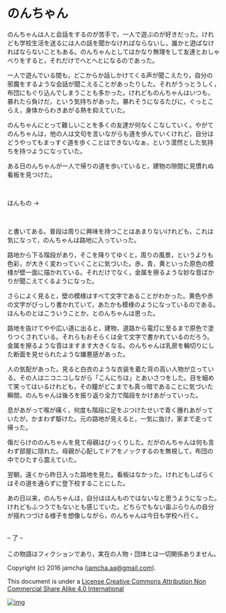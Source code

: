 # のんちゃん

のんちゃんは人と会話をするのが苦手で，一人で遊ぶのが好きだった。けれ  
ども学校生活を送るには人の話を聞かなければならないし，誰かと遊ばなけ  
ればならないこともある。のんちゃんとしてはかなり無理をして友達とおしゃ  
べりをすると，それだけでへとへとになるのであった。  

一人で遊んでいる間も，どこからか話しかけてくる声が聞こえたり，自分の  
邪魔をするような会話が聞こえることがあったりした。それがうっとうしく，  
布団にもぐり込んでしまうことも多かった。けれどものんちゃんはいつも，  
暴れたら負けだ，という気持ちがあった。暴れそうになるたびに，ぐっとこ  
らえ，身体からわきあがる熱を抑えていた。  

のんちゃんにとって難しいことを多くの友達が何なくこなしていく。やがて  
のんちゃんは，他の人は文句を言いながらも道を歩んでいくけれど，自分は  
どうやってもまっすぐ道を歩くことはできないなぁ，という漠然とした気持  
ちを持つようになっていた。  

ある日のんちゃんが一人で帰りの道を歩いていると，建物の隙間に見慣れぬ  
看板を見つけた。  

<br>  

ほんもの →  

<br>  

と書いてある。普段は周りに興味を持つことはあまりないけれども，これは  
気になって，のんちゃんは路地に入っていった。  

路地から下る階段があり，そこを降りてゆくと，周りの風景，というよりも  
色彩，が大きく変わっていくことに気づいた。赤，青，黄といった原色の模  
様が壁一面に描かれている。それだけでなく，金属を擦るような妙な音ばか  
りが聞こえてくるようになった。  

さらによく見ると，壁の模様はすべて文字であることがわかった。黄色や赤  
の文字がびっしり書かれていて，あたかも模様のようになっているのである。  
ほんものとはこういうことか，とのんちゃんは思った。  

路地を抜けてやや広い道に出ると，建物，道路から電灯に至るまで原色で塗  
りつくされている。それらもおそらくは全て文字で書かれているのだろう。  
金属を擦るような音はますます大きくなる。のんちゃんは乳房を輪切りにし  
た断面を見せられたような嫌悪感があった。  

人の気配があった。見ると白衣のような衣装を着た背の高い人物が立ってい  
る。その人はニコニコしながら「こんにちは」とあいさつをした。目を細め  
て笑ってはいるけれども，その瞳がどこまでも真っ暗であることに気づいた  
瞬間，のんちゃんは後ろを振り返り全力で階段をかけあがっていった。  

息があがって喉が痛く，何度も階段に足をぶつけたせいで青く腫れあがって  
いたが，かまわず駆けた。元の路地が見えると，一気に抜け，家まで走って  
帰った。  

傷だらけののんちゃんを見て母親はびっくりした。だがのんちゃんは何も言  
わず部屋に隠れた。母親が心配してドアをノックするのを無視して，布団の  
中でひたすら震えていた。  

翌朝，遠くから昨日入った路地を見た。看板はなかった。けれどもしばらく  
はその道を通らずに登下校することにした。  

あの日以来，のんちゃんは，自分はほんものではないなと思うようになった。  
けれどもふつうでもないとも感じていた。どちらでもない宙ぶらりんの自分  
が揺れつづける様子を想像しながら，のんちゃんは今日も学校へ行く。  

<br>  
&#x2013; 了 &#x2013;  

<br>  
<br>  
この物語はフィクションであり，実在の人物・団体とは一切関係ありません。  

Copyright (c) 2016 jamcha (jamcha.aa@gmail.com).  

This document is under a [License Creative Commons Attribution Non Commercial Share Alike 4.0 International](http://creativecommons.org/licenses/by-nc-sa/4.0/deed)  

[![img](http://i.creativecommons.org/l/by-nc-sa/3.0/80x15.png)](http://creativecommons.org/licenses/by-nc-sa/4.0/deed)